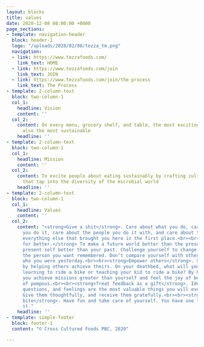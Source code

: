 ```yaml
---
layout: blocks
title: values
date: 2020-12-08 08:00:00 +0000
page_sections:
- template: navigation-header
  block: header-1
  logo: "/uploads/2020/02/08/tezza_tm.png"
  navigation:
  - link: https://www.tezzafoods.com/
    link_text: HOME
  - link: https://www.tezzafoods.com/join
    link_text: JOIN
  - link: https://www.tezzafoods.com/join/the-process
    link_text: The Process
- template: 2-column-text
  block: two-column-1
  col_1:
    headline: Vision
    content: ''
  col_2:
    content: On every menu, grocery shelf, and table, the most exciting foods are
      also the most sustainable
    headline: ''
- template: 2-column-text
  block: two-column-1
  col_1:
    headline: Mission
    content: ''
  col_2:
    content: To excite people about eating sustainably by crafting cultured foods
      that tap into the diversity of the microbial world
    headline: ''
- template: 2-column-text
  block: two-column-1
  col_1:
    headline: Values
    content: ''
  col_2:
    content: "<strong>Give a shit</strong>. Care about what you do, care about how
      you do it, care about the people you do it with, and care about the planet and
      everything else that brought you here in the first place.<br><br><strong>Strive
      for better.</strong> To make a future world better than the present, make your
      present self better than your past. Challenge yourself to change. Invest in
      the person you want remembered. Don’t compare yourself with others, but with
      who you were yesterday.<br><br><strong>Empower others</strong>. Seek your success
      by helping others achieve theirs. On your deathbed, what will you remember:
      learning to ride a bike or teaching your kid to ride a bike? By helping others,
      you achieve missions greater than yourself and feel the joy of being proud instead
      of pompous.<br><br><strong>Treat feedback as a gift</strong>. Ideas, critiques,
      questions, and feelings are the most valuable things you will ever give or get.
      Give them thoughtfully, and receive them gratefully.<br><br><strong>Savor every
      bite</strong>. Have fun and take care of yourself. You have one life; bask in
      it."
    headline: ''
- template: simple-footer
  block: footer-1
  content: "© Cross Cultured Foods PBC, 2020"

---
```

